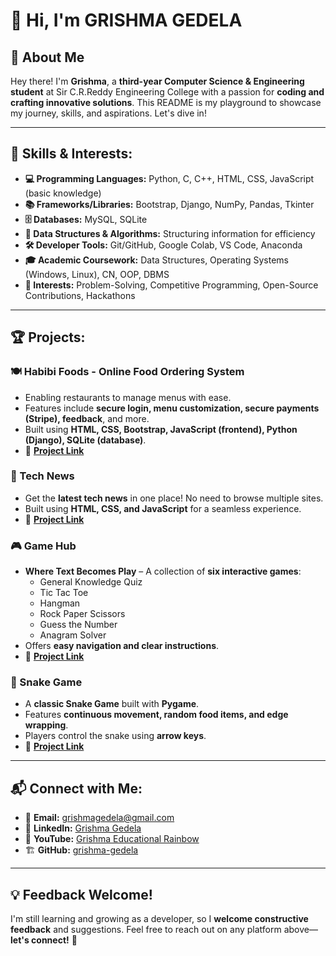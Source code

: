 # 👋 Hi, I'm **GRISHMA GEDELA**

## 📌 About Me
Hey there! I'm **Grishma**, a **third-year Computer Science & Engineering student** at Sir C.R.Reddy Engineering College with a passion for **coding and crafting innovative solutions**. This README is my playground to showcase my journey, skills, and aspirations. Let's dive in!

---
## 🚀 Skills & Interests:

- **💻 Programming Languages:** Python, C, C++, HTML, CSS, JavaScript (basic knowledge)  
- **📚 Frameworks/Libraries:** Bootstrap, Django, NumPy, Pandas, Tkinter  
- **🗄️ Databases:** MySQL, SQLite  
- **🧩 Data Structures & Algorithms:** Structuring information for efficiency  
- **🛠️ Developer Tools:** Git/GitHub, Google Colab, VS Code, Anaconda  
- **🎓 Academic Coursework:** Data Structures, Operating Systems (Windows, Linux), CN, OOP, DBMS  
- **🎯 Interests:** Problem-Solving, Competitive Programming, Open-Source Contributions, Hackathons  

---
## 🏆 Projects:

### 🍽️ Habibi Foods - Online Food Ordering System
- Enabling restaurants to manage menus with ease.
- Features include **secure login, menu customization, secure payments (Stripe), feedback**, and more.
- Built using **HTML, CSS, Bootstrap, JavaScript (frontend), Python (Django), SQLite (database)**.
- 🔗 **[Project Link](https://github.com/grishma-gedela/Online-Food-Ordering---Infosys.git)**

### 📰 Tech News
- Get the **latest tech news** in one place! No need to browse multiple sites.
- Built using **HTML, CSS, and JavaScript** for a seamless experience.
- 🔗 **[Project Link](https://github.com/grishma-gedela/Tech-News.git)**

### 🎮 Game Hub
- **Where Text Becomes Play** – A collection of **six interactive games**:
  - General Knowledge Quiz
  - Tic Tac Toe
  - Hangman
  - Rock Paper Scissors
  - Guess the Number
  - Anagram Solver
- Offers **easy navigation and clear instructions**.
- 🔗 **[Project Link](https://github.com/GRISHMA-GEDELA/GameHub-Python)**

### 🐍 Snake Game
- A **classic Snake Game** built with **Pygame**.
- Features **continuous movement, random food items, and edge wrapping**.
- Players control the snake using **arrow keys**.
- 🔗 **[Project Link](https://github.com/grishma-gedela/Snake-Game.git)**

---
## 📬 Connect with Me:

- 📧 **Email:** grishmagedela@gmail.com  
- 💼 **LinkedIn:** [Grishma Gedela](https://www.linkedin.com/in/grishma-gedela)  
- 🎥 **YouTube:** [Grishma Educational Rainbow](http://www.youtube.com/@GrishmaEducationalRainbow)  
- 🏗️ **GitHub:** [grishma-gedela](https://github.com/grishma-gedela)  

---
## 💡 Feedback Welcome!
I'm still learning and growing as a developer, so I **welcome constructive feedback** and suggestions. Feel free to reach out on any platform above—**let's connect!** 🚀

